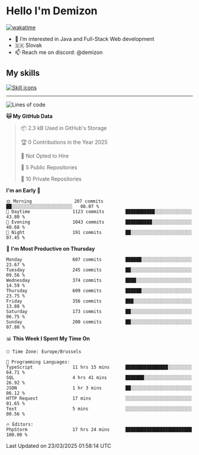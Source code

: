 # Hello I'm Demizon
[![wakatime](https://wakatime.com/badge/user/6ad1949f-d6d7-44f9-9eee-c35e54cc499b.svg)](https://wakatime.com/@6ad1949f-d6d7-44f9-9eee-c35e54cc499b)
- 👀 I’m interested in Java and Full-Stack Web development
- 🇸🇰 Slovak
- 📫 Reach me on discord: @demizon

## My skills
[![Skill icons](https://skillicons.dev/icons?i=java,js,ts,html,css,react,nextjs,tailwind,supabase,py,git,docker,linux,mysql,postgres,mongo&theme=dark)](https://github.com/Demizon3433)

---

<!--START_SECTION:waka-->
![Lines of code](https://img.shields.io/badge/From%20Hello%20World%20I%27ve%20Written-788.9%20thousand%20lines%20of%20code-blue)

**🐱 My GitHub Data** 

> 📦 2.3 kB Used in GitHub's Storage 
 > 
> 🏆 0 Contributions in the Year 2025
 > 
> 🚫 Not Opted to Hire
 > 
> 📜 5 Public Repositories 
 > 
> 🔑 10 Private Repositories 
 > 
**I'm an Early 🐤** 

```text
🌞 Morning                207 commits         ██░░░░░░░░░░░░░░░░░░░░░░░   08.07 % 
🌆 Daytime                1123 commits        ███████████░░░░░░░░░░░░░░   43.80 % 
🌃 Evening                1043 commits        ██████████░░░░░░░░░░░░░░░   40.68 % 
🌙 Night                  191 commits         ██░░░░░░░░░░░░░░░░░░░░░░░   07.45 % 
```
📅 **I'm Most Productive on Thursday** 

```text
Monday                   607 commits         ██████░░░░░░░░░░░░░░░░░░░   23.67 % 
Tuesday                  245 commits         ██░░░░░░░░░░░░░░░░░░░░░░░   09.56 % 
Wednesday                374 commits         ████░░░░░░░░░░░░░░░░░░░░░   14.59 % 
Thursday                 609 commits         ██████░░░░░░░░░░░░░░░░░░░   23.75 % 
Friday                   356 commits         ███░░░░░░░░░░░░░░░░░░░░░░   13.88 % 
Saturday                 173 commits         ██░░░░░░░░░░░░░░░░░░░░░░░   06.75 % 
Sunday                   200 commits         ██░░░░░░░░░░░░░░░░░░░░░░░   07.80 % 
```


📊 **This Week I Spent My Time On** 

```text
🕑︎ Time Zone: Europe/Brussels

💬 Programming Languages: 
TypeScript               11 hrs 15 mins      ████████████████░░░░░░░░░   64.71 % 
SQL                      4 hrs 41 mins       ███████░░░░░░░░░░░░░░░░░░   26.92 % 
JSON                     1 hr 3 mins         ██░░░░░░░░░░░░░░░░░░░░░░░   06.12 % 
HTTP Request             17 mins             ░░░░░░░░░░░░░░░░░░░░░░░░░   01.65 % 
Text                     5 mins              ░░░░░░░░░░░░░░░░░░░░░░░░░   00.56 % 

🔥 Editors: 
PhpStorm                 17 hrs 24 mins      █████████████████████████   100.00 % 
```


 Last Updated on 23/03/2025 01:58:14 UTC
<!--END_SECTION:waka-->
